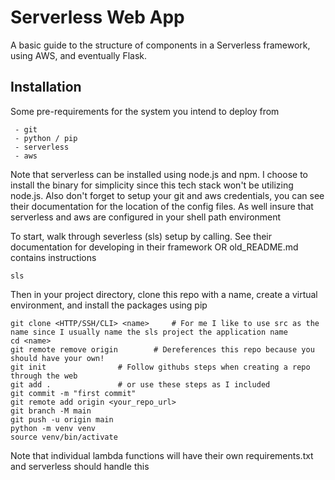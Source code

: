 # Serverless Web App

A basic guide to the structure of components in a Serverless framework, using AWS, and eventually Flask.

## Installation

Some pre-requirements for the system you intend to deploy from

```
 - git
 - python / pip
 - serverless
 - aws
```

Note that serverless can be installed using node.js and npm. I choose to install the binary for simplicity since this tech stack won't be utilizing node.js.
Also don't forget to setup your git and aws credentials, you can see their documentation for the location of the config files.
As well insure that serverless and aws are configured in your shell path environment

To start, walk through severless (sls) setup by calling. See their documentation for developing in their framework OR old_README.md contains instructions

```sls```

Then in your project directory, clone this repo with a name, create a virtual environment, and install the packages using pip

```
git clone <HTTP/SSH/CLI> <name>		# For me I like to use src as the name since I usually name the sls project the application name
cd <name>
git remote remove origin		# Dereferences this repo because you should have your own!
git init   	  			# Follow githubs steps when creating a repo through the web
git add .				# or use these steps as I included
git commit -m "first commit"
git remote add origin <your_repo_url>
git branch -M main
git push -u origin main
python -m venv venv
source venv/bin/activate
```

Note that individual lambda functions will have their own requirements.txt and serverless should handle this